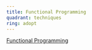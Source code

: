 ```yaml
---
title: Functional Programming
quadrant: techniques
ring: adopt
---
```


[Functional Programming](https://en.wikipedia.org/wiki/Functional_programming)
